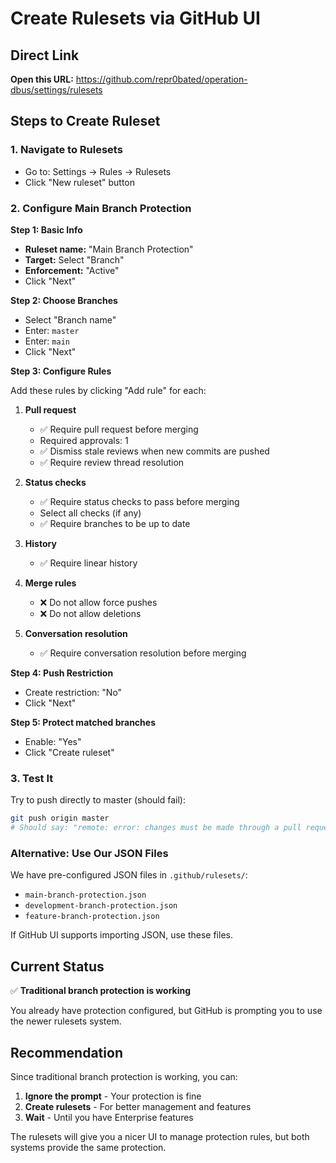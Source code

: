 # Create Rulesets via GitHub UI

## Direct Link

**Open this URL:** https://github.com/repr0bated/operation-dbus/settings/rulesets

## Steps to Create Ruleset

### 1. Navigate to Rulesets
- Go to: Settings → Rules → Rulesets
- Click "New ruleset" button

### 2. Configure Main Branch Protection

**Step 1: Basic Info**
- **Ruleset name:** "Main Branch Protection"
- **Target:** Select "Branch"
- **Enforcement:** "Active"
- Click "Next"

**Step 2: Choose Branches**
- Select "Branch name"
- Enter: `master`
- Enter: `main`
- Click "Next"

**Step 3: Configure Rules**

Add these rules by clicking "Add rule" for each:

1. **Pull request**
   - ✅ Require pull request before merging
   - Required approvals: 1
   - ✅ Dismiss stale reviews when new commits are pushed
   - ✅ Require review thread resolution

2. **Status checks**
   - ✅ Require status checks to pass before merging
   - Select all checks (if any)
   - ✅ Require branches to be up to date

3. **History**
   - ✅ Require linear history

4. **Merge rules**
   - ❌ Do not allow force pushes
   - ❌ Do not allow deletions

5. **Conversation resolution**
   - ✅ Require conversation resolution before merging

**Step 4: Push Restriction**
- Create restriction: "No"
- Click "Next"

**Step 5: Protect matched branches**
- Enable: "Yes"
- Click "Create ruleset"

### 3. Test It

Try to push directly to master (should fail):
```bash
git push origin master
# Should say: "remote: error: changes must be made through a pull request"
```

### Alternative: Use Our JSON Files

We have pre-configured JSON files in `.github/rulesets/`:
- `main-branch-protection.json`
- `development-branch-protection.json`
- `feature-branch-protection.json`

If GitHub UI supports importing JSON, use these files.

## Current Status

✅ **Traditional branch protection is working**

You already have protection configured, but GitHub is prompting you to use the newer rulesets system.

## Recommendation

Since traditional branch protection is working, you can:
1. **Ignore the prompt** - Your protection is fine
2. **Create rulesets** - For better management and features
3. **Wait** - Until you have Enterprise features

The rulesets will give you a nicer UI to manage protection rules, but both systems provide the same protection.
